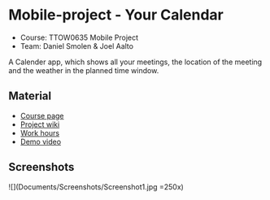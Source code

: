 # Mobile-project - Your Calendar

* Course: TTOW0635 Mobile Project
* Team: Daniel Smolen & Joel Aalto

A Calender app, which shows all your meetings, the location of the meeting and the weather in the planned time window.

## Material

* [Course page](http://mobile.pages.labranet.jamk.fi/mobile-project/)
* [Project wiki](https://gitlab.labranet.jamk.fi/AA4915/your-calendar/-/wikis/home)
* [Work hours](https://gitlab.labranet.jamk.fi/AA4915/your-calendar/-/wikis/work-hours)
* [Demo video](https://www.youtube.com/watch?v=H-jfpvaSby4&feature=youtu.be)

## Screenshots

![](Documents/Screenshots/Screenshot1.jpg =250x)